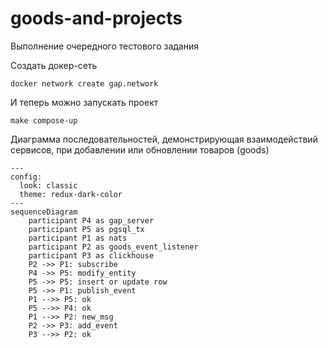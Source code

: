 # goods-and-projects
Выполнение очередного тестового задания

Создать докер-сеть
```shell
docker network create gap.network
```

И теперь можно запускать проект
```shell
make compose-up
```

Диаграмма последовательностей, демонстрирующая взаимодействий сервисов, при добавлении или обновлении товаров (goods) 
```mermaid
---
config:
  look: classic
  theme: redux-dark-color
---
sequenceDiagram
    participant P4 as gap_server
    participant P5 as pgsql_tx
    participant P1 as nats
    participant P2 as goods_event_listener
    participant P3 as clickhouse
    P2 ->> P1: subscribe
    P4 ->> P5: modify_entity
    P5 ->> P5: insert or update row
    P5 ->> P1: publish_event
    P1 -->> P5: ok
    P5 -->> P4: ok
    P1 -->> P2: new_msg
    P2 ->> P3: add_event
    P3 -->> P2: ok

```